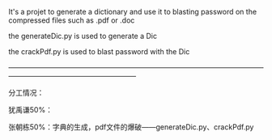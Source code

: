 It's a projet to generate a dictionary and use it to blasting password on the compressed files such as .pdf or .doc

the generateDic.py is used to generate a Dic

the crackPdf.py is used to blast password with the Dic 

——————————————————————————————————————————————————————

分工情况：

犹禹谦50%：

张朝栋50%：字典的生成，pdf文件的爆破——generateDic.py、crackPdf.py
